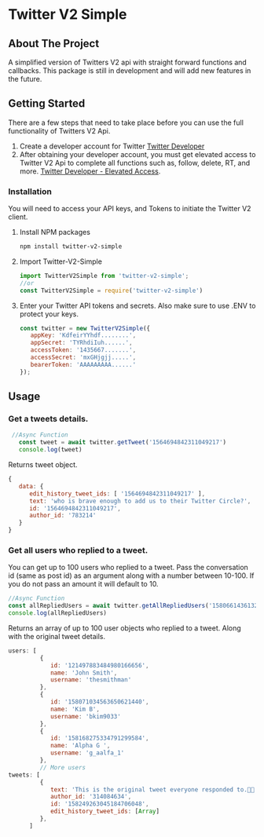 # Twitter V2 Simple

<a name="readme-top"></a>

<!-- ABOUT THE PROJECT -->
## About The Project
A simplified version of Twitters V2 api with straight forward functions and callbacks. This package is still in development and will add new features in the future.


<!-- GETTING STARTED -->
## Getting Started
There are a few steps that need to take place before you can use the full functionality of Twitters V2 Api.

1. Create a developer account for Twitter [Twitter Developer](https://developer.twitter.com/en/apply-for-access)
2. After obtaining your developer account, you must get elevated access to Twitter V2 Api to complete all functions such as, follow, delete, RT, and more. [Twitter Developer - Elevated Access](https://developer.twitter.com/en/portal/products/elevated). 

### Installation

You will need to access your API keys, and Tokens to initiate the Twitter V2 client.

1. Install NPM packages
   ```sh
   npm install twitter-v2-simple
   ```
2. Import Twitter-V2-Simple
    ```js
    import TwitterV2Simple from 'twitter-v2-simple';
    //or
    const TwitterV2Simple = require('twitter-v2-simple')
    ```
4. Enter your Twitter API tokens and secrets. Also make sure to use .ENV to protect your keys.
   ```js
   const twitter = new TwitterV2Simple({
      appKey: 'KdfeirYYhdf........',
      appSecret: 'TYRhdiIuh......',
      accessToken: '1435667.......',
      accessSecret: 'mxGHjgjj.....',
      bearerToken: 'AAAAAAAAA......'
   });
   ```

<!-- USAGE EXAMPLES -->
## Usage

### Get a tweets details.
   ```js
    //Async Function
      const tweet = await twitter.getTweet('1564694842311049217')
      console.log(tweet)
   ```
   Returns tweet object.
   ```js
   {
      data: {
         edit_history_tweet_ids: [ '1564694842311049217' ],
         text: 'who is brave enough to add us to their Twitter Circle?',
         id: '1564694842311049217',
         author_id: '783214'
      }
   }
   ```

   ### Get all users who replied to a tweet.
   You can get up to 100 users who replied to a tweet. Pass the conversation id (same as post id) as an argument along with a number between 10-100. If you do not pass an amount it will default to 10.
   ```js
   //Async Function
   const allRepliedUsers = await twitter.getAllRepliedUsers('1580661436132757506', 10)
   console.log(allRepliedUsers)  
   ```
   Returns an array of up to 100 user objects who replied to a tweet. Along with the original tweet details.
   ```js
   users: [
            {
               id: '121497883484980166656',
               name: 'John Smith',
               username: 'thesmithman'
            },
            {
               id: '158071034563650621440',
               name: 'Kim B',
               username: 'bkim9033'
            },
            {
               id: '158168275334791299584',
               name: 'Alpha G ',
               username: 'g_aalfa_1'
            },
            // More users
   tweets: [
            {
               text: 'This is the original tweet everyone responded to.🤝🏽',
               author_id: '314084634',
               id: '158249263045184706048',
               edit_history_tweet_ids: [Array]
            },
         ]
   ```

